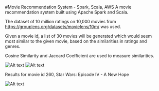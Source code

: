 #Movie Recommendation System - Spark, Scala, AWS
A movie recommendation system built using Apache Spark and Scala. 

The dataset of 10 million ratings on 10,000 movies from https://grouplens.org/datasets/movielens/10m/ was used. 

Given a movie id, a list of 30 movies will be generated which would seem most similar to the given movie, based on the similarities in ratings and genres.

Cosine Similarity and Jaccard Coefficient are used to measure similarities.

![Alt text](http://blesson.me/cosine.png)
![Alt text](http://blesson.me/jaccard.png)

Results for movie id 260, Star Wars: Episode IV - A New Hope

![Alt text](http://blesson.me/recs.png)
